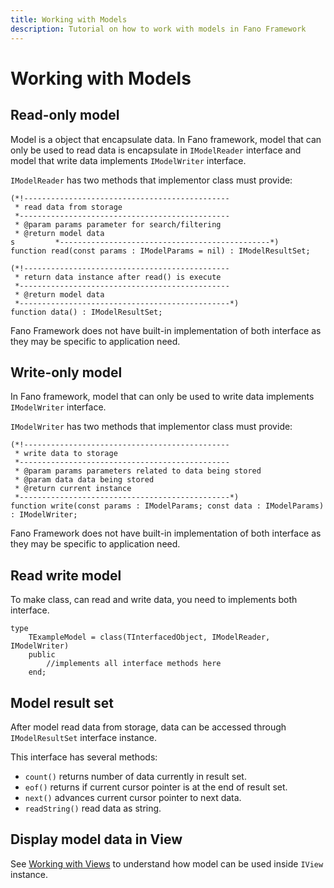 ```yaml
---
title: Working with Models
description: Tutorial on how to work with models in Fano Framework
---
```


<h1 class="major">Working with Models</h1>

## Read-only model

Model is a object that encapsulate data. In Fano framework, model that can only be used to read data is encapsulate in `IModelReader` interface and model that write data implements `IModelWriter` interface.

`IModelReader` has two methods that implementor class must provide:

```
(*!----------------------------------------------
 * read data from storage
 *-----------------------------------------------
 * @param params parameter for search/filtering
 * @return model data
s         *-----------------------------------------------*)
function read(const params : IModelParams = nil) : IModelResultSet;

(*!----------------------------------------------
 * return data instance after read() is execute
 *-----------------------------------------------
 * @return model data
 *-----------------------------------------------*)
function data() : IModelResultSet;
```
Fano Framework does not have built-in implementation of both interface as they
may be specific to application need.

## Write-only model

In Fano framework, model that can only be used to write data implements `IModelWriter` interface.

`IModelWriter` has two methods that implementor class must provide:

```
(*!----------------------------------------------
 * write data to storage
 *-----------------------------------------------
 * @param params parameters related to data being stored
 * @param data data being stored
 * @return current instance
 *-----------------------------------------------*)
function write(const params : IModelParams; const data : IModelParams) : IModelWriter;
```
Fano Framework does not have built-in implementation of both interface as they
may be specific to application need.

## Read write model

To make class, can read and write data, you need to implements both interface.

```
type
    TExampleModel = class(TInterfacedObject, IModelReader, IModelWriter)
    public
        //implements all interface methods here
    end;
```

## Model result set

After model read data from storage, data can be accessed through `IModelResultSet` interface instance.

This interface has several methods:

- `count()` returns number of data currently in result set.
- `eof()` returns if current cursor pointer is at the end of result set.
- `next()` advances current cursor pointer to next data.
- `readString()` read data as string.

## Display model data in View

See [Working with Views](/working-with-views) to understand how model can be used inside `IView` instance.
